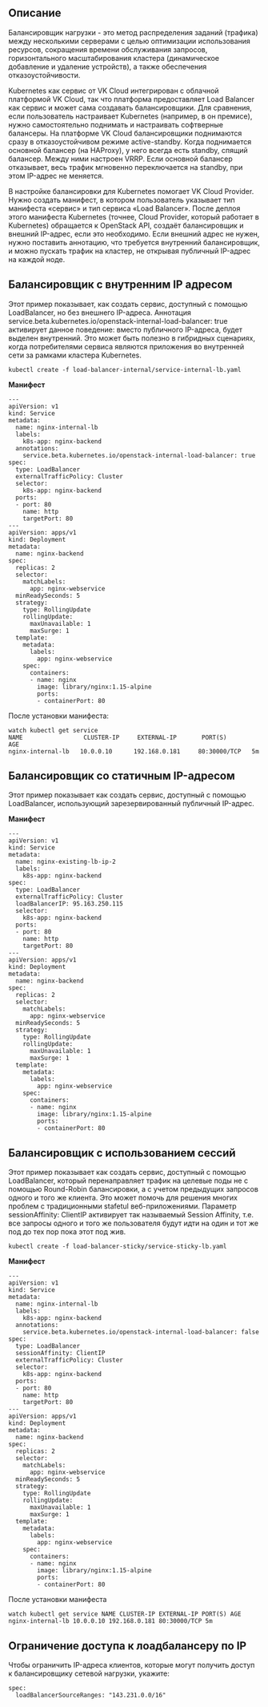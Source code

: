 ## Описание

Балансировщик нагрузки - это метод распределения заданий (трафика) между несколькими серверами с целью оптимизации использования ресурсов, сокращения времени обслуживания запросов, горизонтального масштабирования кластера (динамическое добавление и удаление устройств), а также обеспечения отказоустойчивости.

Kubernetes как сервис от VK Cloud интегрирован с облачной платформой VK Cloud, так что платформа предоставляет Load Balancer как сервис и может сама создавать балансировщики. Для сравнения, если пользователь настраивает Kubernetes (например, в он премисе), нужно самостоятельно поднимать и настраивать софтверные балансеры. На платформе VK Cloud балансировщики поднимаются сразу в отказоустойчивом режиме active-standby. Когда поднимается основной балансер (на HAProxy), у него всегда есть standby, спящий балансер. Между ними настроен VRRP. Если основной балансер отказывает, весь трафик мгновенно переключается на standby, при этом IP-адрес не меняется.

В настройке балансировки для Kubernetes помогает VK Cloud Provider. Нужно создать манифест, в котором пользователь указывает тип манифеста «сервис» и тип сервиса «Load Balancer». После деплоя этого манифеста Kubernetes (точнее, Cloud Provider, который работает в Kubernetes) обращается к OpenStack API, создаёт балансировщик и внешний IP-адрес, если это необходимо. Если внешний адрес не нужен, нужно поставить аннотацию, что требуется внутренний балансировщик, и можно пускать трафик на кластер, не открывая публичный IP-адрес на каждой ноде.

## Балансировщик с внутренним IP адресом

Этот пример показывает, как создать сервис, доступный с помощью LoadBalancer, но без внешнего IP-адреса. Аннотация service.beta.kubernetes.io/openstack-internal-load-balancer: true активирует данное поведение: вместо публичного IP-адреса, будет выделен внутренний. Это может быть полезно в гибридных сценариях, когда потребителями сервиса являются приложения во внутренней сети за рамками кластера Kubernetes.

```
kubectl create -f load-balancer-internal/service-internal-lb.yaml
```

**Манифест**

```
---
apiVersion: v1
kind: Service
metadata:
  name: nginx-internal-lb
  labels:
    k8s-app: nginx-backend
  annotations:
    service.beta.kubernetes.io/openstack-internal-load-balancer: true
spec:
  type: LoadBalancer
  externalTrafficPolicy: Cluster
  selector:
    k8s-app: nginx-backend
  ports:
  - port: 80
    name: http
    targetPort: 80
---
apiVersion: apps/v1
kind: Deployment
metadata:
  name: nginx-backend
spec:
  replicas: 2
  selector:
    matchLabels:
      app: nginx-webservice
  minReadySeconds: 5
  strategy:
    type: RollingUpdate
    rollingUpdate:
      maxUnavailable: 1
      maxSurge: 1
  template:
    metadata:
      labels:
        app: nginx-webservice
    spec:
      containers:
      - name: nginx
        image: library/nginx:1.15-alpine
        ports:
        - containerPort: 80
```

После установки манифеста:

```
watch kubectl get service
NAME                 CLUSTER-IP     EXTERNAL-IP       PORT(S)        AGE
nginx-internal-lb   10.0.0.10      192.168.0.181     80:30000/TCP   5m
```

## Балансировщик со статичным IP-адресом

Этот пример показывает как создать сервис, доступный с помощью LoadBalancer, использующий зарезервированный публичный IP-адрес.

**Манифест**

```
---
apiVersion: v1
kind: Service
metadata:
  name: nginx-existing-lb-ip-2
  labels:
    k8s-app: nginx-backend
spec:
  type: LoadBalancer
  externalTrafficPolicy: Cluster
  loadBalancerIP: 95.163.250.115
  selector:
    k8s-app: nginx-backend
  ports:
  - port: 80
    name: http
    targetPort: 80
---
apiVersion: apps/v1
kind: Deployment
metadata:
  name: nginx-backend
spec:
  replicas: 2
  selector:
    matchLabels:
      app: nginx-webservice
  minReadySeconds: 5
  strategy:
    type: RollingUpdate
    rollingUpdate:
      maxUnavailable: 1
      maxSurge: 1
  template:
    metadata:
      labels:
        app: nginx-webservice
    spec:
      containers:
      - name: nginx
        image: library/nginx:1.15-alpine
        ports:
        - containerPort: 80
```

## Балансировщик с использованием сессий

Этот пример показывает как создать сервис, доступный с помощью LoadBalancer, который перенаправляет трафик на целевые поды не с помощью Round-Robin балансировки, а с учетом предыдущих запросов одного и того же клиента. Это может помочь для решения многих проблем с традиционными stafetul веб-приложениями. Параметр sessionAffinity: ClientIP активирует так называемый Session Affinity, т.е. все запросы одного и того же пользователя будут идти на один и тот же под до тех пор пока этот под жив.

```
kubectl create -f load-balancer-sticky/service-sticky-lb.yaml
```

**Манифест**

```
---
apiVersion: v1
kind: Service
metadata:
  name: nginx-internal-lb
  labels:
    k8s-app: nginx-backend
  annotations:
    service.beta.kubernetes.io/openstack-internal-load-balancer: false
spec:
  type: LoadBalancer
  sessionAffinity: ClientIP
  externalTrafficPolicy: Cluster
  selector:
    k8s-app: nginx-backend
  ports:
  - port: 80
    name: http
    targetPort: 80
---
apiVersion: apps/v1
kind: Deployment
metadata:
  name: nginx-backend
spec:
  replicas: 2
  selector:
    matchLabels:
      app: nginx-webservice
  minReadySeconds: 5
  strategy:
    type: RollingUpdate
    rollingUpdate:
      maxUnavailable: 1
      maxSurge: 1
  template:
    metadata:
      labels:
        app: nginx-webservice
    spec:
      containers:
      - name: nginx
        image: library/nginx:1.15-alpine
        ports:
        - containerPort: 80
```

После установки манифеста

```
watch kubectl get service NAME CLUSTER-IP EXTERNAL-IP PORT(S) AGE nginx-internal-lb 10.0.0.10 192.168.0.181 80:30000/TCP 5m
```

## Ограничение доступа к лоадбалансеру по IP

Чтобы ограничить IP-адреса клиентов, которые могут получить доступ к балансировщику сетевой нагрузки, укажите:

```
spec: 
  loadBalancerSourceRanges: "143.231.0.0/16"
```
